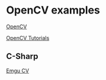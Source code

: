 # OpenCV examples

[OpenCV](https://opencv.org/)

[OpenCV Tutorials](https://docs.opencv.org/master/d9/df8/tutorial_root.html)

## C-Sharp

[Emgu CV](http://www.emgu.com/wiki/index.php/Main_Page)
